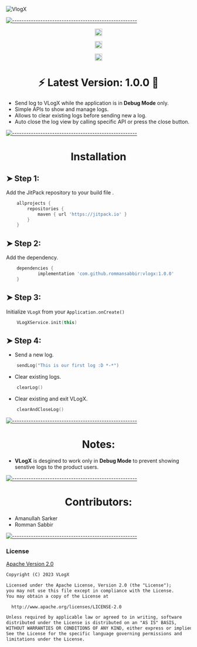 ![VlogX](https://github.com/rommansabbir/VLogX/assets/25950083/0390236c-6ac1-4200-b046-35cc744edeea)

[![-----------------------------------------------------](https://raw.githubusercontent.com/andreasbm/readme/master/assets/lines/colored.png)](#getting-started-quick)

 <p align="center">
    <a href="https://android-arsenal.com/details/1/8160"><img alt="Maintained" src="https://img.shields.io/badge/Android%20Arsenal-VLogX-green.svg?style=flat" height="20"/></a>
</p>

 <p align="center">
     <a href="https://github.com/rommansabbir/VLogX"><img alt="Maintained" src="https://img.shields.io/badge/Maintained_Actively%3F-Yes-green.svg" height="20"/></a>
</p>

 <p align="center">
     <a href="https://jitpack.io/#rommansabbir/VLogX"><img alt="JitPack" src="https://img.shields.io/badge/JitPack-Yes-green.svg?style=flat" height="20"/></a>
</p>

<h1 align="center"> ⚡ Latest Version: 1.0.0 🔰</h1>

- Send log to VLogX while the application is in **Debug Mode** only.
- Simple APIs to show and manage logs.
- Allows to clear existing logs before sending new a log.
- Auto close the log view by calling specific API or press the close button.

[![-----------------------------------------------------](https://raw.githubusercontent.com/andreasbm/readme/master/assets/lines/colored.png)](#getting-started-quick)

<h1 align="center">Installation</h1>

## ➤ Step 1:

Add the JitPack repository to your build file .

```gradle
    allprojects {
        repositories {
            maven { url 'https://jitpack.io' }
        }
    }
```

## ➤ Step 2:

Add the dependency.

```gradle
    dependencies {
            implementation 'com.github.rommansabbir:vlogx:1.0.0'
    }
```

## ➤ Step 3:
Initialize `VLogX` from your `Application.onCreate()`
```` kotlin
    VLogXService.init(this)
````

## ➤ Step 4:
- Send a new log.
````kotlin
    sendLog("This is our first log :D *-*")
````

- Clear existing logs.

````kotlin
    clearLog()
````
- Clear existing and exit VLogX.

````kotlin
    clearAndCloseLog()
````

[![-----------------------------------------------------](https://raw.githubusercontent.com/andreasbm/readme/master/assets/lines/colored.png)](#getting-started-quick)


<h1 align="center">Notes:</h1>

- **VLogX** is desgined to work only in **Debug Mode** to prevent showing senstive logs to the product users.


[![-----------------------------------------------------](https://raw.githubusercontent.com/andreasbm/readme/master/assets/lines/colored.png)](#getting-started-quick)

<h1 align="center">Contributors:</h1>

- Amanullah Sarker
- Romman Sabbir


[![-----------------------------------------------------](https://raw.githubusercontent.com/andreasbm/readme/master/assets/lines/colored.png)](#getting-started-quick)



### License

[Apache Version 2.0](http://www.apache.org/licenses/LICENSE-2.0.html)

````html
Copyright (C) 2023 VLogX

Licensed under the Apache License, Version 2.0 (the "License");
you may not use this file except in compliance with the License.
You may obtain a copy of the License at

  http://www.apache.org/licenses/LICENSE-2.0

Unless required by applicable law or agreed to in writing, software
distributed under the License is distributed on an "AS IS" BASIS,
WITHOUT WARRANTIES OR CONDITIONS OF ANY KIND, either express or implied.
See the License for the specific language governing permissions and
limitations under the License.
````
